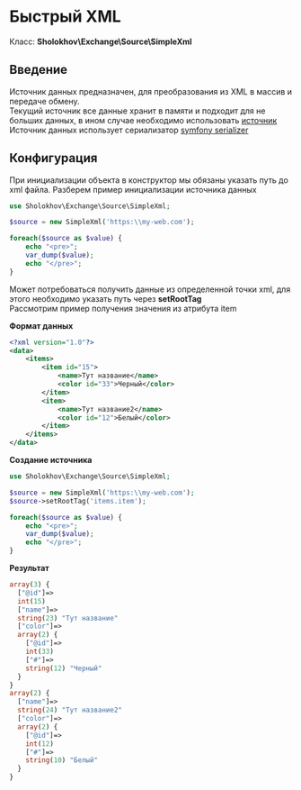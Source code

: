 # Быстрый XML

Класс: **Sholokhov\Exchange\Source\SimpleXml**


## Введение

Источник данных предназначен, для преобразования из XML в массив и передаче обмену.  
Текущий источник все данные хранит в памяти и подходит для не больших данных, в ином случае необходимо использовать [источник](/2.1.x/source/xml-db)  
Источник данных использует сериализатор [symfony serializer](https://github.com/symfony/serializer-pack/releases/tag/v1.3.0)

## Конфигурация

При инициализации объекта в конструктор мы обязаны указать путь до xml файла.
Разберем пример инициализации источника данных

```php
use Sholokhov\Exchange\Source\SimpleXml;

$source = new SimpleXml('https:\\my-web.com');

foreach($source as $value) {
    echo "<pre>";
    var_dump($value);
    echo "</pre>";
}
```

Может потребоваться получить данные из определенной точки xml, для этого необходимо указать путь через **setRootTag**  
Рассмотрим пример получения значения из атрибута item

**Формат данных**

```xml
<?xml version="1.0"?>
<data>
    <items>
        <item id="15">
            <name>Тут название</name>
            <color id="33">Черный</color>
        </item>
        <item>
            <name>Тут название2</name>
            <color id="12">Белый</color>
        </item>
    </items>
</data>
```

**Создание источника**
```php
use Sholokhov\Exchange\Source\SimpleXml;

$source = new SimpleXml('https:\\my-web.com');
$source->setRootTag('items.item');

foreach($source as $value) {
    echo "<pre>";
    var_dump($value);
    echo "</pre>";
}
```

**Результат**
```php
array(3) {
  ["@id"]=>
  int(15)
  ["name"]=>
  string(23) "Тут название"
  ["color"]=>
  array(2) {
    ["@id"]=>
    int(33)
    ["#"]=>
    string(12) "Черный"
  }
}
array(2) {
  ["name"]=>
  string(24) "Тут название2"
  ["color"]=>
  array(2) {
    ["@id"]=>
    int(12)
    ["#"]=>
    string(10) "Белый"
  }
}
```